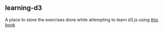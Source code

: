 ## learning-d3

A place to store the exercises done while attempting to learn d3.js using [this book](http://shop.oreilly.com/product/0636920026938.do)
